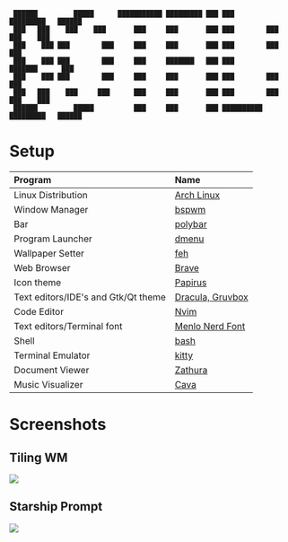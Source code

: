 ```
 ██████         █████      ███████████ █████████ ███ ███        █████████   ██████  
 ███   ███    ███    ███       ███     ███       ███ ███        ███       ███    ███
 ███    ███ ███        ███     ███     ███       ███ ███        ███        ███      
 ███    ███ ███        ███     ███     ███████   ███ ███        ███████      ███    
 ███    ███ ███        ███     ███     ███       ███ ███        ███             ███ 
 ███   ███    ███     ███      ███     ███       ███ ███        ███       ███    ███
 ██████         █████          ███     ███       ███ ██████████ █████████   ██████  

```

# Setup

| Program                             | Name                                                                    |
| :---                                | :---                                                                    |
| Linux Distribution                  | [Arch Linux](https://www.archlinux.org/)                                |
| Window Manager                      | [bspwm](https://github.com/baskerville/bspwm)                           |
| Bar                                 | [polybar](https://github.com/jaagr/polybar)                             |
| Program Launcher                    | [dmenu](https://tools.suckless.org/dmenu/)                              |
| Wallpaper Setter                    | [feh](https://github.com/derf/feh)                                      |
| Web Browser                         | [Brave](https://brave.com/)                                             |
| Icon theme                          | [Papirus](https://github.com/PapirusDevelopmentTeam/papirus-icon-theme) |
| Text editors/IDE's and Gtk/Qt theme | [Dracula, Gruvbox](https://draculatheme.com/)                           |
| Code Editor                         | [Nvim](https://neovim.io/)                                              |
| Text editors/Terminal font          | [Menlo Nerd Font](#)                                                    |
| Shell                               | [bash](https://www.zsh.org/)                                            |
| Terminal Emulator                   | [kitty](https://st.suckless.org/)                                       |
| Document Viewer                     | [Zathura](https://pwmt.org/projects/zathura/)                           |
| Music Visualizer                    | [Cava](https://github.com/karlstav/cava)                                |

# Screenshots

## Tiling WM
![](https://github.com/7ze/dotfiles/blob/develop/scrots/neo.png?raw=true)

## Starship Prompt

![](https://github.com/7ze/dotfiles/blob/develop/scrots/prompt.png?raw=true)
